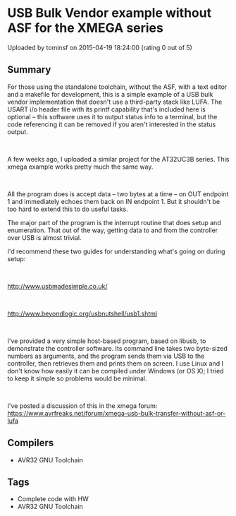 # USB Bulk Vendor example without ASF for the XMEGA series

Uploaded by tominsf on 2015-04-19 18:24:00 (rating 0 out of 5)

## Summary

For those using the standalone toolchain, without the ASF, with a text editor and a makefile for development, this is a simple example of a USB bulk vendor implementation that doesn't use a third-party stack like LUFA. The USART i/o header file with its printf capability that's included here is optional – this software uses it to output status info to a terminal, but the code referencing it can be removed if you aren't interested in the status output.


 


A few weeks ago, I uploaded a similar project for the AT32UC3B series. This xmega example works pretty much the same way.


 


All the program does is accept data – two bytes at a time – on OUT endpoint 1 and immediately echoes them back on IN endpoint 1. But it shouldn't be too hard to extend this to do useful tasks.


The major part of the program is the interrupt routine that does setup and enumeration. That out of the way, getting data to and from the controller over USB is almost trivial.


I'd recommend these two guides for understanding what's going on during setup:


 


<http://www.usbmadesimple.co.uk/>


 


<http://www.beyondlogic.org/usbnutshell/usb1.shtml>



 


I've provided a very simple host-based program, based on libusb, to demonstrate the controller software. Its command line takes two byte-sized numbers as arguments, and the program sends them via USB to the controller, then retrieves them and prints them on screen. I use Linux and I don't know how easily it can be compiled under Windows (or OS X); I tried to keep it simple so problems would be minimal.


 


I've posted a discussion of this in the xmega forum: <https://www.avrfreaks.net/forum/xmega-usb-bulk-transfer-without-asf-or-lufa>

## Compilers

- AVR32 GNU Toolchain

## Tags

- Complete code with HW
- AVR32 GNU Toolchain
